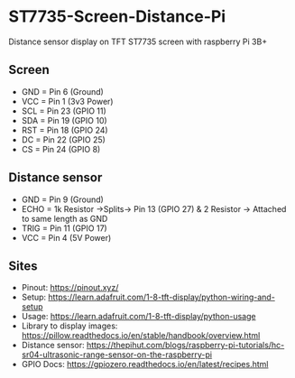 # ST7735-Screen-Distance-Pi
Distance sensor display on TFT ST7735 screen with raspberry Pi 3B+

## Screen
- GND = Pin 6 (Ground)
- VCC = Pin 1 (3v3 Power)
- SCL = Pin 23 (GPIO 11)
- SDA = Pin 19 (GPIO 10)
- RST = Pin 18 (GPIO 24)
- DC = Pin 22 (GPIO 25)
- CS = Pin 24 (GPIO 8)

## Distance sensor
- GND = Pin 9 (Ground)
- ECHO = 1k Resistor ->Splits-> Pin 13 (GPIO 27) & 2 Resistor -> Attached to same length as GND
- TRIG = Pin 11 (GPIO 17)
- VCC = Pin 4 (5V Power)

## Sites
- Pinout: https://pinout.xyz/
- Setup: https://learn.adafruit.com/1-8-tft-display/python-wiring-and-setup
- Usage: https://learn.adafruit.com/1-8-tft-display/python-usage
- Library to display images: https://pillow.readthedocs.io/en/stable/handbook/overview.html
- Distance sensor: https://thepihut.com/blogs/raspberry-pi-tutorials/hc-sr04-ultrasonic-range-sensor-on-the-raspberry-pi
- GPIO Docs: https://gpiozero.readthedocs.io/en/latest/recipes.html
